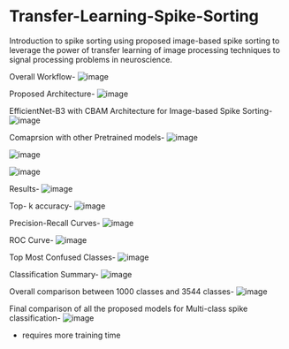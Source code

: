 # Transfer-Learning-Spike-Sorting
Introduction to spike sorting using proposed image-based spike sorting to leverage the power of transfer learning of image processing techniques to signal processing problems in neuroscience. 

Overall Workflow- 
![image](https://github.com/user-attachments/assets/5838c9d6-fe3d-4dfc-be89-29dfd9d4dbd5)


Proposed Architecture-
![image](https://github.com/user-attachments/assets/1e768675-86fd-4ee4-be49-d9674272a078)


EfficientNet-B3 with CBAM Architecture for Image-based Spike Sorting-
![image](https://github.com/user-attachments/assets/58553cd3-4c50-4e89-89b6-ce6788f3fc72)

Comaprsion with other Pretrained models- 
![image](https://github.com/user-attachments/assets/4b7da045-2b71-43f9-924c-8b42ea15d882)

![image](https://github.com/user-attachments/assets/5f84be6f-9069-46d4-948c-79e98e67ecb3)

![image](https://github.com/user-attachments/assets/2c005825-fe84-4216-99c9-52dce46a2948)


Results- 
![image](https://github.com/user-attachments/assets/fa3a3d41-e86a-4ad8-a798-6878dfbe2e42)

Top- k accuracy-
![image](https://github.com/user-attachments/assets/594ecb11-b047-401f-ae64-2e1b897b57f8)

Precision-Recall Curves-
![image](https://github.com/user-attachments/assets/dabf7a15-90f9-4eaf-8190-86ebcb56f5e7)

ROC Curve- 
![image](https://github.com/user-attachments/assets/8b3fbde3-cf04-4409-b9f2-74e2023a5fc9)

Top Most Confused Classes- 
![image](https://github.com/user-attachments/assets/e79d852c-f3ba-4984-88ba-17b0fd7230e8)

Classification Summary-
![image](https://github.com/user-attachments/assets/6853a3ae-da5e-431e-9f98-b40ab927106a)


Overall comparison between 1000 classes and 3544 classes- 
![image](https://github.com/user-attachments/assets/29384664-eaa8-45ea-9228-14da2e33e23b)

Final comparison of all the proposed models for Multi-class spike classification-
![image](https://github.com/user-attachments/assets/39518711-ee5f-4a3d-ab01-1ec1996922f2)

* requires more training time








